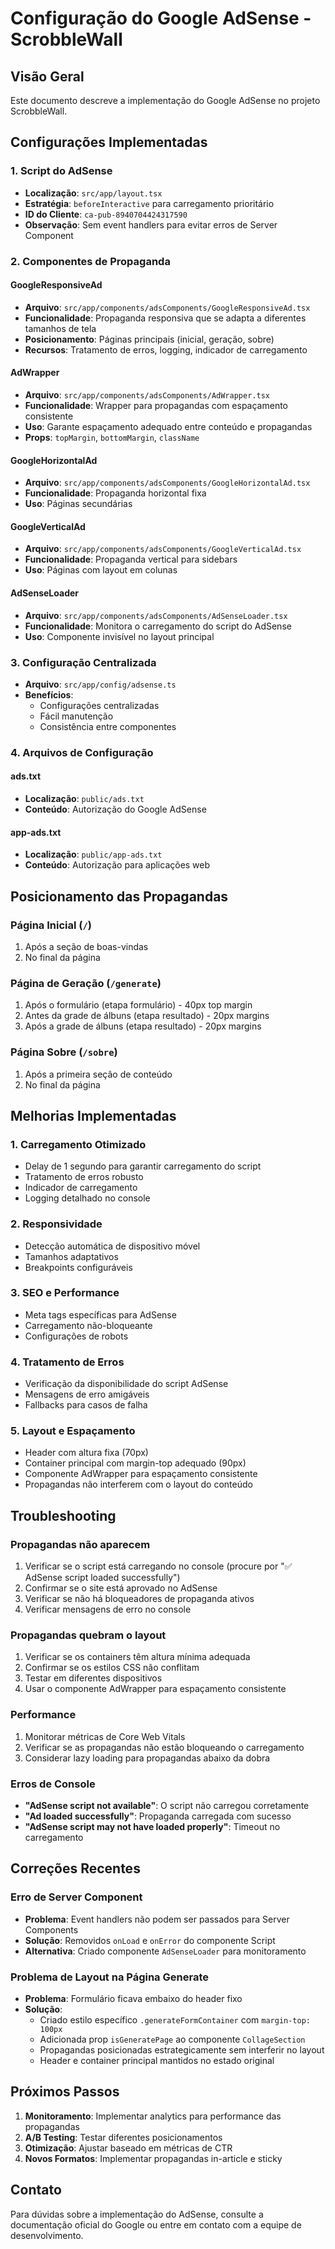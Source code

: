 # Configuração do Google AdSense - ScrobbleWall

## Visão Geral
Este documento descreve a implementação do Google AdSense no projeto ScrobbleWall.

## Configurações Implementadas

### 1. Script do AdSense
- **Localização**: `src/app/layout.tsx`
- **Estratégia**: `beforeInteractive` para carregamento prioritário
- **ID do Cliente**: `ca-pub-8940704424317590`
- **Observação**: Sem event handlers para evitar erros de Server Component

### 2. Componentes de Propaganda

#### GoogleResponsiveAd
- **Arquivo**: `src/app/components/adsComponents/GoogleResponsiveAd.tsx`
- **Funcionalidade**: Propaganda responsiva que se adapta a diferentes tamanhos de tela
- **Posicionamento**: Páginas principais (inicial, geração, sobre)
- **Recursos**: Tratamento de erros, logging, indicador de carregamento

#### AdWrapper
- **Arquivo**: `src/app/components/adsComponents/AdWrapper.tsx`
- **Funcionalidade**: Wrapper para propagandas com espaçamento consistente
- **Uso**: Garante espaçamento adequado entre conteúdo e propagandas
- **Props**: `topMargin`, `bottomMargin`, `className`

#### GoogleHorizontalAd
- **Arquivo**: `src/app/components/adsComponents/GoogleHorizontalAd.tsx`
- **Funcionalidade**: Propaganda horizontal fixa
- **Uso**: Páginas secundárias

#### GoogleVerticalAd
- **Arquivo**: `src/app/components/adsComponents/GoogleVerticalAd.tsx`
- **Funcionalidade**: Propaganda vertical para sidebars
- **Uso**: Páginas com layout em colunas

#### AdSenseLoader
- **Arquivo**: `src/app/components/adsComponents/AdSenseLoader.tsx`
- **Funcionalidade**: Monitora o carregamento do script do AdSense
- **Uso**: Componente invisível no layout principal

### 3. Configuração Centralizada
- **Arquivo**: `src/app/config/adsense.ts`
- **Benefícios**: 
  - Configurações centralizadas
  - Fácil manutenção
  - Consistência entre componentes

### 4. Arquivos de Configuração

#### ads.txt
- **Localização**: `public/ads.txt`
- **Conteúdo**: Autorização do Google AdSense

#### app-ads.txt
- **Localização**: `public/app-ads.txt`
- **Conteúdo**: Autorização para aplicações web

## Posicionamento das Propagandas

### Página Inicial (`/`)
1. Após a seção de boas-vindas
2. No final da página

### Página de Geração (`/generate`)
1. Após o formulário (etapa formulário) - 40px top margin
2. Antes da grade de álbuns (etapa resultado) - 20px margins
3. Após a grade de álbuns (etapa resultado) - 20px margins

### Página Sobre (`/sobre`)
1. Após a primeira seção de conteúdo
2. No final da página

## Melhorias Implementadas

### 1. Carregamento Otimizado
- Delay de 1 segundo para garantir carregamento do script
- Tratamento de erros robusto
- Indicador de carregamento
- Logging detalhado no console

### 2. Responsividade
- Detecção automática de dispositivo móvel
- Tamanhos adaptativos
- Breakpoints configuráveis

### 3. SEO e Performance
- Meta tags específicas para AdSense
- Carregamento não-bloqueante
- Configurações de robots

### 4. Tratamento de Erros
- Verificação da disponibilidade do script AdSense
- Mensagens de erro amigáveis
- Fallbacks para casos de falha

### 5. Layout e Espaçamento
- Header com altura fixa (70px)
- Container principal com margin-top adequado (90px)
- Componente AdWrapper para espaçamento consistente
- Propagandas não interferem com o layout do conteúdo

## Troubleshooting

### Propagandas não aparecem
1. Verificar se o script está carregando no console (procure por "✅ AdSense script loaded successfully")
2. Confirmar se o site está aprovado no AdSense
3. Verificar se não há bloqueadores de propaganda ativos
4. Verificar mensagens de erro no console

### Propagandas quebram o layout
1. Verificar se os containers têm altura mínima adequada
2. Confirmar se os estilos CSS não conflitam
3. Testar em diferentes dispositivos
4. Usar o componente AdWrapper para espaçamento consistente

### Performance
1. Monitorar métricas de Core Web Vitals
2. Verificar se as propagandas não estão bloqueando o carregamento
3. Considerar lazy loading para propagandas abaixo da dobra

### Erros de Console
- **"AdSense script not available"**: O script não carregou corretamente
- **"Ad loaded successfully"**: Propaganda carregada com sucesso
- **"AdSense script may not have loaded properly"**: Timeout no carregamento

## Correções Recentes

### Erro de Server Component
- **Problema**: Event handlers não podem ser passados para Server Components
- **Solução**: Removidos `onLoad` e `onError` do componente Script
- **Alternativa**: Criado componente `AdSenseLoader` para monitoramento

### Problema de Layout na Página Generate
- **Problema**: Formulário ficava embaixo do header fixo
- **Solução**: 
  - Criado estilo específico `.generateFormContainer` com `margin-top: 100px`
  - Adicionada prop `isGeneratePage` ao componente `CollageSection`
  - Propagandas posicionadas estrategicamente sem interferir no layout
  - Header e container principal mantidos no estado original

## Próximos Passos

1. **Monitoramento**: Implementar analytics para performance das propagandas
2. **A/B Testing**: Testar diferentes posicionamentos
3. **Otimização**: Ajustar baseado em métricas de CTR
4. **Novos Formatos**: Implementar propagandas in-article e sticky

## Contato
Para dúvidas sobre a implementação do AdSense, consulte a documentação oficial do Google ou entre em contato com a equipe de desenvolvimento. 